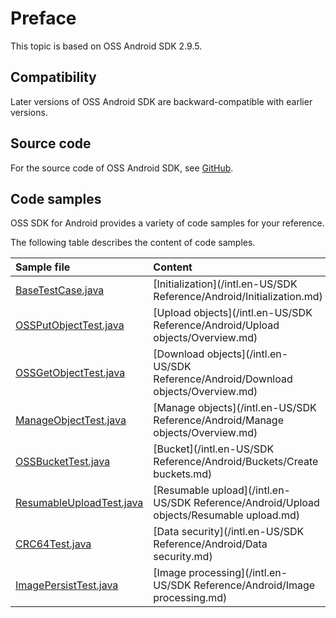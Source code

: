 # Preface

This topic is based on OSS Android SDK 2.9.5.

## Compatibility

Later versions of OSS Android SDK are backward-compatible with earlier versions.

## Source code

For the source code of OSS Android SDK, see [GitHub](https://github.com/aliyun/aliyun-oss-android-sdk).

## Code samples

OSS SDK for Android provides a variety of code samples for your reference.

The following table describes the content of code samples.

|Sample file|Content|
|:----------|:------|
|[BaseTestCase.java](https://github.com/aliyun/aliyun-oss-android-sdk/blob/master/oss-android-sdk/src/androidTest/java/com/alibaba/sdk/android/BaseTestCase.java)|[Initialization](/intl.en-US/SDK Reference/Android/Initialization.md)|
|[OSSPutObjectTest.java](https://github.com/aliyun/aliyun-oss-android-sdk/blob/master/oss-android-sdk/src/androidTest/java/com/alibaba/sdk/android/OSSPutObjectTest.java)|[Upload objects](/intl.en-US/SDK Reference/Android/Upload objects/Overview.md)|
|[OSSGetObjectTest.java](https://github.com/aliyun/aliyun-oss-android-sdk/blob/master/oss-android-sdk/src/androidTest/java/com/alibaba/sdk/android/OSSGetObjectTest.java)|[Download objects](/intl.en-US/SDK Reference/Android/Download objects/Overview.md)|
|[ManageObjectTest.java](https://github.com/aliyun/aliyun-oss-android-sdk/blob/master/oss-android-sdk/src/androidTest/java/com/alibaba/sdk/android/ManageObjectTest.java)|[Manage objects](/intl.en-US/SDK Reference/Android/Manage objects/Overview.md)|
|[OSSBucketTest.java](https://github.com/aliyun/aliyun-oss-android-sdk/blob/master/oss-android-sdk/src/androidTest/java/com/alibaba/sdk/android/OSSBucketTest.java)|[Bucket](/intl.en-US/SDK Reference/Android/Buckets/Create buckets.md)|
|[ResumableUploadTest.java](https://github.com/aliyun/aliyun-oss-android-sdk/blob/master/oss-android-sdk/src/androidTest/java/com/alibaba/sdk/android/ResumableUploadTest.java)|[Resumable upload](/intl.en-US/SDK Reference/Android/Upload objects/Resumable upload.md)|
|[CRC64Test.java](https://github.com/aliyun/aliyun-oss-android-sdk/blob/master/oss-android-sdk/src/androidTest/java/com/alibaba/sdk/android/CRC64Test.java)|[Data security](/intl.en-US/SDK Reference/Android/Data security.md)|
|[ImagePersistTest.java](https://github.com/aliyun/aliyun-oss-android-sdk/blob/master/oss-android-sdk/src/androidTest/java/com/alibaba/sdk/android/ImagePersistTest.java)|[Image processing](/intl.en-US/SDK Reference/Android/Image processing.md)|

